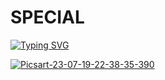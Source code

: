 # SPECIAL
[![Typing SVG](https://readme-typing-svg.demolab.com?font=Fira+Code&pause=1000&color=FF2C10&background=31FF9400&width=435&lines=Random+FB+id+Cloning%F0%9F%A4%9F)](https://git.io/typing-svg)


<a href="https://ibb.co/TTbGZbW"><img src="https://i.ibb.co/wLwqTwc/Picsart-23-07-19-22-38-35-390.jpg" alt="Picsart-23-07-19-22-38-35-390" border="0"></a>
